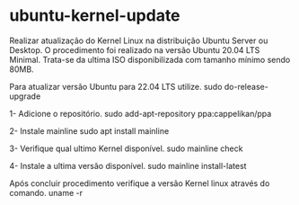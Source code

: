 # ubuntu-kernel-update
Realizar atualização do Kernel Linux na distribuição Ubuntu Server ou Desktop.
O procedimento foi realizado na versão Ubuntu 20.04 LTS Minimal. Trata-se da ultima ISO disponibilizada com tamanho mínimo sendo 80MB.

Para atualizar versão Ubuntu para 22.04 LTS utilize.
sudo do-release-upgrade

1- Adicione o repositório.
sudo add-apt-repository ppa:cappelikan/ppa

2- Instale mainline
sudo apt install mainline

3- Verifique qual ultimo Kernel disponível.
sudo mainline check 

4- Instale a ultima versão disponível.
sudo mainline install-latest

Após concluir procedimento verifique a versão Kernel linux através do comando.
uname -r 
